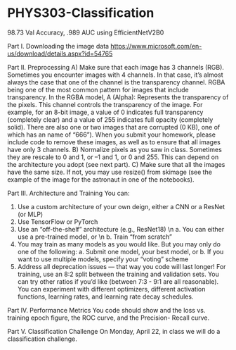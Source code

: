 # PHYS303-Classification
98.73 Val Accuracy, .989 AUC using EfficientNetV2B0 

Part I. Downloading the image data
https://www.microsoft.com/en-us/download/details.aspx?id=54765


Part II. Preprocessing
A) Make sure that each image has 3 channels (RGB). Sometimes you encounter images with 4
channels. In that case, it’s almost always the case that one of the channel is the transparency
channel. RGBA being one of the most common pattern for images that include transparency. In
the RGBA model, A (Alpha): Represents the transparency of the pixels. This channel controls the
transparency of the image. For example, for an 8-bit image, a value of 0 indicates full
transparency (completely clear) and a value of 255 indicates full opacity (completely solid).
There are also one or two images that are corrupted (0 KB), one of which has an name of “666”).
When you submit your homework, please include code to remove these images, as well as to
ensure that all images have only 3 channels.
B) Normalize pixels as you saw in class. Sometimes they are rescale to 0 and 1, or –1 and 1, or 0
and 255. This can depend on the architecture you adopt (see next part).
C) Make sure that all the images have the same size. If not, you may use resize() from
skimage (see the example of the image for the astronaut in one of the notebooks).

Part III. Architecture and Training
You can:
1. Use a custom architecture of your own deign, either a CNN or a ResNet (or MLP)
2. Use TensorFlow or PyTorch
3. Use an “off-the-shelf” architecture (e.g., ResNet18)
\n  a. You can either use a pre-trained model, or
\n  b. Train “from scratch”
4. You may train as many models as you would like. But you may only do one of the following:
  a. Submit one model, your best model, or
  b. If you want to use multiple models, specify your “voting” scheme
5. Address all deprecation issues — that way you code will last longer!
For training, use an 8:2 split between the training and validation sets. You can try other ratios if
you’d like (between 7:3 - 9:1 are all reasonable).
You can experiment with different optimizers, different activation functions, learning rates, and
learning rate decay schedules.

Part IV. Performance Metrics
You code should show and the loss vs. training epoch figure, the ROC curve, and the Precision-
Recall curve.

Part V. Classification Challenge
On Monday, April 22, in class we will do a classification challenge. 
